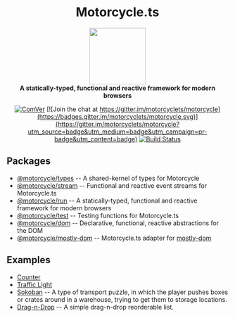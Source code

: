 <h1 align='center'>Motorcycle.ts</h1>

<div align='center'>
  <img src='https://github.com/motorcyclets/motorcycle/raw/master/.assets/logo.png' width='128' />
</div>

<div align='center'>
  <strong>A statically-typed, functional and reactive framework for modern browsers</strong>
</div>

<div align='center'>

[![ComVer](https://img.shields.io/badge/ComVer-compliant-brightgreen.svg)](https://github.com/staltz/comver)
[![Join the chat at https://gitter.im/motorcyclets/motorcycle](https://badges.gitter.im/motorcyclets/motorcycle.svg)](https://gitter.im/motorcyclets/motorcycle?utm_source=badge&utm_medium=badge&utm_campaign=pr-badge&utm_content=badge)
[![Build Status](https://travis-ci.org/motorcyclets/motorcycle.svg?branch=master)](https://travis-ci.org/motorcyclets/motorcycle)

</div>

## Packages

- [@motorcycle/types](./packages/types) -- A shared-kernel of types for Motorcycle
- [@motorcycle/stream](./packages/stream) -- Functional and reactive event streams for Motorcycle.ts
- [@motorcycle/run](./packages/run) -- A statically-typed, functional and reactive framework for modern browsers
- [@motorcycle/test](./packages/test) -- Testing functions for Motorcycle.ts
- [@motorcycle/dom](./packages/dom) -- Declarative, functional, reactive abstractions for the DOM
- [@motorcycle/mostly-dom](./packages/mostly-dom) -- Motorcycle.ts adapter for [mostly-dom](https://github.com/TylorS167/mostly-dom)

## Examples

- [Counter](./examples/counter)
- [Traffic Light](./examples/traffic-light)
- [Sokoban](./examples/sokoban) -- A type of transport puzzle, in which the player pushes boxes or crates around in a warehouse, trying to get them to storage locations.
- [Drag-n-Drop](./examples/drag-n-drop) -- A simple drag-n-drop reorderable list.
